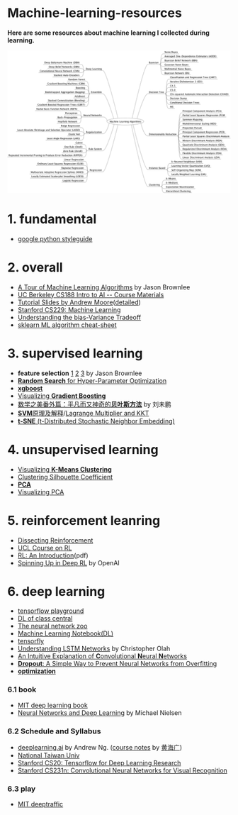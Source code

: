 # Machine-learning-resources

**Here are some resources about machine learning I collected during learning.**

![](ML.png)

# 1. fundamental
- [google python styleguide](https://github.com/zh-google-styleguide/zh-google-styleguide/tree/master/google-python-styleguide)


# 2. overall
- [A Tour of Machine Learning Algorithms](https://machinelearningmastery.com/a-tour-of-machine-learning-algorithms/) by Jason Brownlee
- [UC Berkeley CS188 Intro to AI -- Course Materials](http://ai.berkeley.edu/lecture_videos.html)
- [Tutorial Slides by Andrew Moore](https://www.autonlab.org/tutorials)([detailed](https://www.autonlab.org/tutorials/index.html))
- [Stanford CS229: Machine Learning](http://cs229.stanford.edu/)
- [Understanding the bias-Variance Tradeoff](http://scott.fortmann-roe.com/docs/BiasVariance.html)
- [sklearn ML algorithm cheat-sheet](http://scikit-learn.org/stable/tutorial/machine_learning_map/index.html)


# 3. supervised learning
- **feature selection** [1](https://machinelearningmastery.com/an-introduction-to-feature-selection/) [2](https://machinelearningmastery.com/feature-selection-machine-learning-python/) [3](https://machinelearningmastery.com/feature-selection-in-python-with-scikit-learn/) by Jason Brownlee
- [**Random Search** for Hyper-Parameter Optimization](http://jmlr.csail.mit.edu/papers/volume13/bergstra12a/bergstra12a.pdf)
- [**xgboost**](https://www.analyticsvidhya.com/blog/2016/03/complete-guide-parameter-tuning-xgboost-with-codes-python/)
- [Visualizing **Gradient Boosting**](http://arogozhnikov.github.io/2016/06/24/gradient_boosting_explained.html)
- [数学之美番外篇：平凡而又神奇的**贝叶斯方法**](http://mindhacks.cn/2008/09/21/the-magical-bayesian-method/) by 刘未鹏
- [**SVM**原理及解释](https://www.cnblogs.com/xiaomacgrady/p/5136379.html)/[Lagrange Multiplier and KKT](http://www.cnblogs.com/zhangchaoyang/articles/2726873.html#mjx-eqn-secondhalf)
- [**t-SNE** (t-Distributed Stochastic Neighbor Embedding)](http://lvdmaaten.github.io/tsne/)


# 4. unsupervised learning
- [Visualizing **K-Means Clustering**](https://www.naftaliharris.com/blog/visualizing-k-means-clustering/)
- [Clustering Silhouette Coefficient](http://scikit-learn.org/stable/modules/clustering.html#silhouette-coefficient)
- [**PCA**](http://wiki.mbalib.com/wiki/%E4%B8%BB%E6%88%90%E5%88%86%E5%88%86%E6%9E%90%E6%B3%95)
- [Visualizing PCA](http://setosa.io/ev/principal-component-analysis/)


# 5. reinforcement leanring
- [Dissecting Reinforcement](https://mpatacchiola.github.io/blog/2016/12/09/dissecting-reinforcement-learning.html)
- [UCL Course on RL](http://www0.cs.ucl.ac.uk/staff/d.silver/web/Teaching.html)
- [RL: An Introduction](http://ufal.mff.cuni.cz/~straka/courses/npfl114/2016/sutton-bookdraft2016sep.pdf)(pdf)
- [Spinning Up in Deep RL](http://spinningup.openai.com/en/latest/index.html) by OpenAI


# 6. deep learning
- [tensorflow playground](http://playground.tensorflow.org)
- [DL of class central](https://www.class-central.com/report/deep-learning-online-courses/)
- [The neural network zoo](http://www.asimovinstitute.org/neural-network-zoo/)
- [Machine Learning Notebook(DL)](https://mlnotebook.github.io/)
- [tensorfly](http://www.tensorfly.cn/home/)
- [Understanding LSTM Networks](http://colah.github.io/posts/2015-08-Understanding-LSTMs/) by Christopher Olah
- [An Intuitive Explanation of **C**onvolutional **N**eural **N**etworks](https://ujjwalkarn.me/2016/08/11/intuitive-explanation-convnets/)
- [**Dropout**: A Simple Way to Prevent Neural Networks from Overfitting](http://jmlr.org/papers/v15/srivastava14a.html)
- [**optimization**](http://ruder.io/optimizing-gradient-descent/index.html)

### 6.1 book
- [MIT deep learning book](http://www.deeplearningbook.org/)
- [Neural Networks and Deep Learning](http://neuralnetworksanddeeplearning.com/) by Michael Nielsen 

### 6.2 Schedule and Syllabus
- [deeplearning.ai](https://www.deeplearning.ai/) by Andrew Ng. ([course notes](http://www.ai-start.com/dl2017/) by [黄海广](https://github.com/fengdu78))
- [National Taiwan Univ](https://www.csie.ntu.edu.tw/~yvchen/f106-adl/syllabus.html)
- [Stanford CS20: Tensorflow for Deep Learning Research](https://web.stanford.edu/class/cs20si/syllabus.html)
- [Stanford CS231n: Convolutional Neural Networks for Visual Recognition](http://cs231n.stanford.edu/)

### 6.3 play
- [MIT deeptraffic](https://selfdrivingcars.mit.edu/deeptraffic/)
